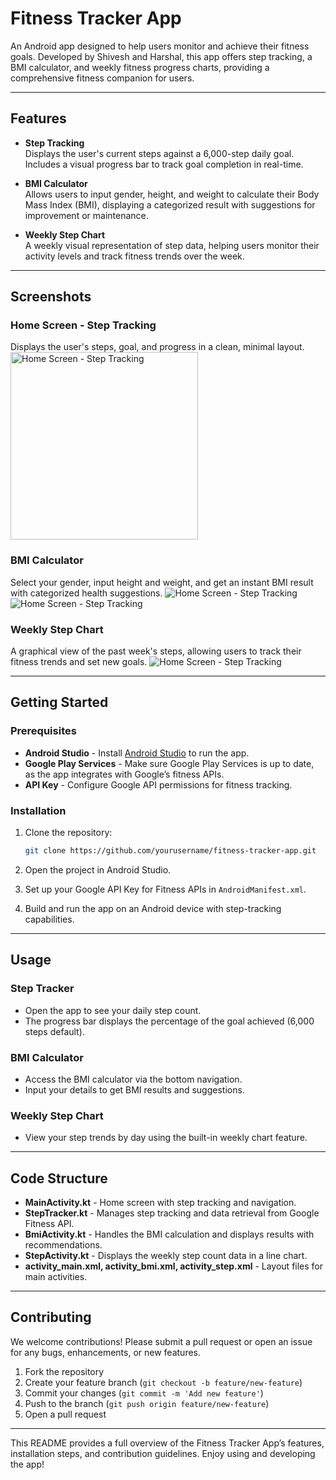 
# Fitness Tracker App

An Android app designed to help users monitor and achieve their fitness goals. Developed by Shivesh and Harshal, this app offers step tracking, a BMI calculator, and weekly fitness progress charts, providing a comprehensive fitness companion for users.

---

## Features

- **Step Tracking**  
  Displays the user's current steps against a 6,000-step daily goal. Includes a visual progress bar to track goal completion in real-time.

- **BMI Calculator**  
  Allows users to input gender, height, and weight to calculate their Body Mass Index (BMI), displaying a categorized result with suggestions for improvement or maintenance.

- **Weekly Step Chart**  
  A weekly visual representation of step data, helping users monitor their activity levels and track fitness trends over the week.

---

## Screenshots

### Home Screen - Step Tracking  
Displays the user's steps, goal, and progress in a clean, minimal layout.
<img src="Screenshot/home_screen.png" alt="Home Screen - Step Tracking" width="300"/>

### BMI Calculator  
Select your gender, input height and weight, and get an instant BMI result with categorized health suggestions.
![Home Screen - Step Tracking](Screenshot/bmi_calculator_1.png)
![Home Screen - Step Tracking](Screenshot/bmi_calculator_2.png)

### Weekly Step Chart  
A graphical view of the past week's steps, allowing users to track their fitness trends and set new goals.
![Home Screen - Step Tracking](Screenshot/step_tracker.png)

---

## Getting Started

### Prerequisites
- **Android Studio** - Install [Android Studio](https://developer.android.com/studio) to run the app.
- **Google Play Services** - Make sure Google Play Services is up to date, as the app integrates with Google’s fitness APIs.
- **API Key** - Configure Google API permissions for fitness tracking.

### Installation

1. Clone the repository:
    ```bash
    git clone https://github.com/yourusername/fitness-tracker-app.git
    ```

2. Open the project in Android Studio.

3. Set up your Google API Key for Fitness APIs in `AndroidManifest.xml`.

4. Build and run the app on an Android device with step-tracking capabilities.

---

## Usage

### Step Tracker
- Open the app to see your daily step count.
- The progress bar displays the percentage of the goal achieved (6,000 steps default).

### BMI Calculator
- Access the BMI calculator via the bottom navigation.
- Input your details to get BMI results and suggestions.

### Weekly Step Chart
- View your step trends by day using the built-in weekly chart feature.

---

## Code Structure

- **MainActivity.kt** - Home screen with step tracking and navigation.
- **StepTracker.kt** - Manages step tracking and data retrieval from Google Fitness API.
- **BmiActivity.kt** - Handles the BMI calculation and displays results with recommendations.
- **StepActivity.kt** - Displays the weekly step count data in a line chart.
- **activity_main.xml, activity_bmi.xml, activity_step.xml** - Layout files for main activities.

---

## Contributing

We welcome contributions! Please submit a pull request or open an issue for any bugs, enhancements, or new features.

1. Fork the repository
2. Create your feature branch (`git checkout -b feature/new-feature`)
3. Commit your changes (`git commit -m 'Add new feature'`)
4. Push to the branch (`git push origin feature/new-feature`)
5. Open a pull request

---

This README provides a full overview of the Fitness Tracker App’s features, installation steps, and contribution guidelines. Enjoy using and developing the app!
